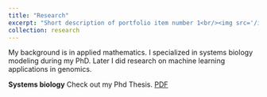 ```yaml
---
title: "Research"
excerpt: "Short description of portfolio item number 1<br/><img src='/images/500x300.png'>"
collection: research
---
```


My background is in applied mathematics. I specialized in systems biology modeling during my PhD. Later I did research on machine learning applications in genomics.

**Systems biology**
Check out my Phd Thesis. [PDF](https://research.tue.nl/files/92435580/20180313_Masroor.pdf)
